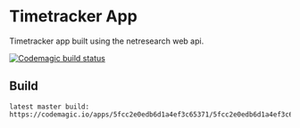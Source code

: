 # Timetracker App
Timetracker app built using the netresearch web api.

[![Codemagic build status](https://api.codemagic.io/apps/5fcc2e0edb6d1a4ef3c65371/5fcc2e0edb6d1a4ef3c65370/status_badge.svg)](https://codemagic.io/apps/5fcc2e0edb6d1a4ef3c65371/5fcc2e0edb6d1a4ef3c65370/latest_build)

## Build
    latest master build: https://codemagic.io/apps/5fcc2e0edb6d1a4ef3c65371/5fcc2e0edb6d1a4ef3c65370/latest_build